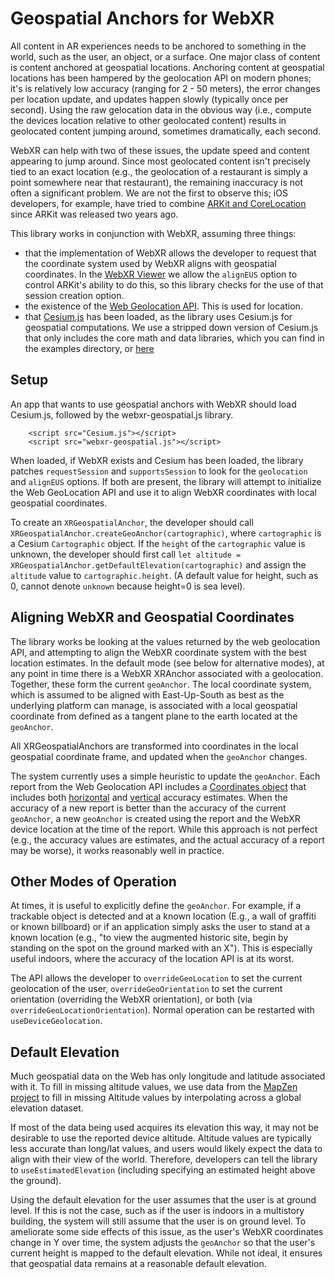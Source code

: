 # Geospatial Anchors for WebXR

All content in AR experiences needs to be anchored to something in the world, such as the user, an object, or a surface. One major class of content is content anchored at geospatial locations. Anchoring content at geospatial locations has been hampered by the geolocation API on modern phones; it's is relatively low accuracy (ranging for 2 - 50 meters), the error changes per location update, and updates happen slowly (typically once per second).  Using the raw gelocation data in the obvious way (i.e., compute the devices location relative to other geolocated content) results in geolocated content jumping around, sometimes dramatically, each second.

WebXR can help with two of these issues, the update speed and content appearing to jump around.  Since most geolocated content isn't precisely tied to an exact location (e.g., the geolocation of a restaurant is simply a point somewhere near that restaurant), the remaining inaccuracy is not often a significant problem.  We are not the first to observe this;  iOS developers, for example, have tried to combine [ARKit and CoreLocation](https://github.com/ProjectDent/ARKit-CoreLocation) since ARKit was released two years ago.

This library works in conjunction with WebXR, assuming three things:
- that the implementation of WebXR allows the developer to request that the coordinate system used by WebXR aligns with geospatial coordinates.  In the [WebXR Viewer](https://github.com/mozilla-mobile/webxr-ios) we allow the `alignEUS` option to control ARKit's ability to do this, so this library checks for the use of that session creation option.
- the existence of the [Web Geolocation API](https://developer.mozilla.org/en-US/docs/Web/API/Geolocation_API).  This is used for location.
- that [Cesium.js](https://cesiumjs.org) has been loaded, as the library uses Cesium.js for geospatial computations.   We use a stripped down version of Cesium.js that only includes the core math and data libraries, which you can find in the examples directory, or [here](https://github.com/blairmacintyre/cesium/tree/minimal-cesium-core)

## Setup

An app that wants to use geospatial anchors with WebXR should load Cesium.js, followed by the webxr-geospatial.js library.

```
    <script src="Cesium.js"></script>
    <script src="webxr-geospatial.js"></script>
```

When loaded, if WebXR exists and Cesium has been loaded, the library patches `requestSession` and `supportsSession` to look for the `geolocation` and `alignEUS` options.  If both are present, the library will attempt to initialize the Web GeoLocation API and use it to align WebXR coordinates with local geospatial coordinates.

To create an `XRGeospatialAnchor`, the developer should call `XRGeospatialAnchor.createGeoAnchor(cartographic)`, where `cartographic` is a Cesium `Cartographic` object.  If the `height` of the `cartographic` value is unknown, the developer should first call `let altitude = XRGeospatialAnchor.getDefaultElevation(cartographic)` and assign the `altitude` value to `cartographic.height`.  (A default value for height, such as 0, cannot denote `unknown` because height=0 is sea level).

## Aligning WebXR and Geospatial Coordinates

The library works be looking at the values returned by the web geolocation API, and attempting to align the WebXR coordinate system with the best location estimates.  In the default mode (see below for alternative modes), at any point in time there is a WebXR XRAnchor associated with a geolocation.  Together, these form the current `geoAnchor`.  The local coordinate system, which is assumed to be aligned with East-Up-South as best as the underlying platform can manage, is associated with a local geospatial coordinate from defined as a tangent plane to the earth located at the `geoAnchor`. 

All XRGeospatialAnchors are transformed into coordinates in the local geospatial coordinate frame, and updated when the `geoAnchor` changes.

The system currently uses a simple heuristic to update the `geoAnchor`. Each report from the Web Geolocation API includes a [Coordinates object](https://developer.mozilla.org/en-US/docs/Web/API/Coordinates) that includes both [horizontal](https://developer.mozilla.org/en-US/docs/Web/API/Coordinates/accuracy) and [vertical](https://developer.mozilla.org/en-US/docs/Web/API/Coordinates/altitudeAccuracy) accuracy estimates.  When the accuracy of a new report is better than the accuracy of the current `geoAnchor`, a new `geoAnchor` is created using the report and the WebXR device location at the time of the report.  While this approach is not perfect (e.g., the accuracy values are estimates, and the actual accuracy of a report may be worse), it works reasonably well in practice.

## Other Modes of Operation

At times, it is useful to explicitly define the `geoAnchor`.  For example, if a trackable object is detected and at a known location (E.g., a wall of graffiti or known billboard) or if an application simply asks the user to stand at a known location (e.g., "to view the augmented historic site, begin by standing on the spot on the ground marked with an X").  This is especially useful indoors, where the accuracy of the location API is at its worst.

The API allows the developer to `overrideGeoLocation` to set the current geolocation of the user, `overrideGeoOrientation` to set the current orientation (overriding the WebXR orientation), or both (via `overrideGeoLocationOrientation`).  Normal operation can be restarted with `useDeviceGeolocation`.

## Default Elevation

Much geospatial data on the Web has only longitude and latitude associated with it.  To fill in missing altitude values, we use data from the [MapZen project](https://www.linuxfoundation.org/press-release/2019/01/mapzen-open-source-data-and-software-for-real-time-mapping-applications-to-become-a-linux-foundation-project/) to fill in missing Altitude values by interpolating across a global elevation dataset.  

If most of the data being used acquires its elevation this way, it may not be desirable to use the reported device altitude.  Altitude values are typically less accurate than long/lat values, and users would likely expect the data to align with their view of the world.  Therefore, developers can tell the library to `useEstimatedElevation` (including specifying an estimated height above the ground).

Using the default elevation for the user assumes that the user is at ground level.  If this is not the case, such as if the user is indoors in a multistory building, the system will still assume that the user is on ground level.  To ameliorate some side effects of this issue, as the user's WebXR coordinates change in Y over time, the system adjusts the `geoAnchor` so that the user's current height is mapped to the default elevation.  While not ideal, it ensures that geospatial data remains at a reasonable default elevation.
